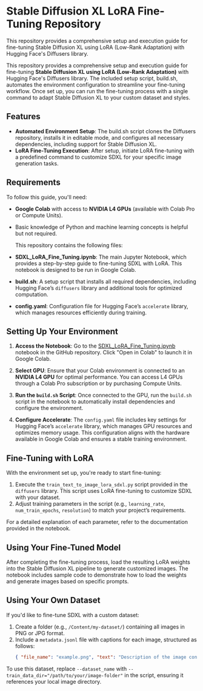 # Stable Diffusion XL LoRA Fine-Tuning Repository


This repository provides a comprehensive setup and execution guide for fine-tuning Stable Diffusion XL using LoRA (Low-Rank Adaptation) with Hugging Face's Diffusers library. 

This repository provides a comprehensive setup and execution guide for fine-tuning **Stable Diffusion XL using LoRA (Low-Rank Adaptation)** with Hugging Face's Diffusers library. The included setup script, build.sh, automates the environment configuration to streamline your fine-tuning workflow. Once set up, you can run the fine-tuning process with a single command to adapt Stable Diffusion XL to your custom dataset and styles.

## Features
* **Automated Environment Setup**: The build.sh script clones the Diffusers repository, installs it in editable mode, and configures all necessary dependencies, including support for Stable Diffusion XL.
* **LoRA Fine-Tuning Execution**: After setup, initiate LoRA fine-tuning with a predefined command to customize SDXL for your specific image generation tasks.

## Requirements

To follow this guide, you'll need:
- **Google Colab** with access to **NVIDIA L4 GPUs** (available with Colab Pro or Compute Units).
- Basic knowledge of Python and machine learning concepts is helpful but not required.

  This repository contains the following files:

- **SDXL_LoRA_Fine_Tuning.ipynb**: The main Jupyter Notebook, which provides a step-by-step guide to fine-tuning SDXL with LoRA. This notebook is designed to be run in Google Colab.
- **build.sh**: A setup script that installs all required dependencies, including Hugging Face’s `diffusers` library and additional tools for optimized computation.
- **config.yaml**: Configuration file for Hugging Face’s `accelerate` library, which manages resources efficiently during training.

## Setting Up Your Environment

1. **Access the Notebook**: Go to the [SDXL_LoRA_Fine_Tuning.ipynb](https://github.com/davidricardocr/sdxl-lora-fine-tuning/tree/main) notebook in the GitHub repository. Click "Open in Colab" to launch it in Google Colab.
   
2. **Select GPU**: Ensure that your Colab environment is connected to an **NVIDIA L4 GPU** for optimal performance. You can access L4 GPUs through a Colab Pro subscription or by purchasing Compute Units.

3. **Run the `build.sh` Script**: Once connected to the GPU, run the `build.sh` script in the notebook to automatically install dependencies and configure the environment.

4. **Configure Accelerate**: The `config.yaml` file includes key settings for Hugging Face’s `accelerate` library, which manages GPU resources and optimizes memory usage. This configuration aligns with the hardware available in Google Colab and ensures a stable training environment.

## Fine-Tuning with LoRA

With the environment set up, you're ready to start fine-tuning:
1. Execute the `train_text_to_image_lora_sdxl.py` script provided in the `diffusers` library. This script uses LoRA fine-tuning to customize SDXL with your dataset.
2. Adjust training parameters in the script (e.g., `learning_rate`, `num_train_epochs`, `resolution`) to match your project’s requirements.

For a detailed explanation of each parameter, refer to the documentation provided in the notebook.

## Using Your Fine-Tuned Model

After completing the fine-tuning process, load the resulting LoRA weights into the Stable Diffusion XL pipeline to generate customized images. The notebook includes sample code to demonstrate how to load the weights and generate images based on specific prompts.

## Using Your Own Dataset

If you'd like to fine-tune SDXL with a custom dataset:
1. Create a folder (e.g., `/Content/my-dataset/`) containing all images in PNG or JPG format.
2. Include a `metadata.jsonl` file with captions for each image, structured as follows:
   ```json
   { "file_name": "example.png", "text": "Description of the image content." }

To use this dataset, replace `--dataset_name` with `--train_data_dir="/path/to/your/image-folder"` in the script, ensuring it references your local image directory.
